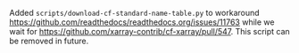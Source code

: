 Added `scripts/download-cf-standard-name-table.py` to workaround
https://github.com/readthedocs/readthedocs.org/issues/11763
while we wait for https://github.com/xarray-contrib/cf-xarray/pull/547.
This script can be removed in future.
